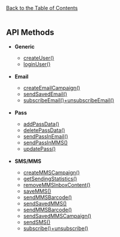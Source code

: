 <html>
    <head></head> 
    <body>
        <a href="/1.3/README.md">Back to the Table of Contents</a><br/><br/>
        <h2>API Methods</h2>
        <ul>
	    <li><b>Generic</b></li>
            <ul>
              <li><a href="createUser().md">createUser()</a></li>
              <li><a href="loginUser().md">loginUser()</a></li>
            </ul><br/>
            <li><b>Email</b></li>
            <ul>
             <li><a href="createEmailCampaign().md">createEmailCampaign()</a></li>
             <li><a href="sendSavedEmail().md">sendSavedEmail()</a></li>
             <li><a href="subscribeEmail()+unsubscribeEmail().md">subscribeEmail()+unsubscribeEmail()</a></li>
	    </ul><br/>
            <li><b>Pass</b></li>
            <ul>
             <li><a href="addPassData().md">addPassData()</a></li>
             <li><a href="deletePassData().md">deletePassData()</a></li>
             <li><a href="sendPassInEmail().md">sendPassInEmail()</a></li>
             <li><a href="sendPassInMMS().md">sendPassInMMS()</a></li>
             <li><a href="updatePass().md">updatePass()</a></li>
            </ul><br/>
            <li><b>SMS/MMS</b></li>
            <ul>
             <li><a href="createMMSCampaign().md">createMMSCampaign()</a></li>
             <li><a href="getSendingStatistics().md">getSendingStatistics()</a></li>
             <li><a href="removeMMSInboxContent().md">removeMMSInboxContent()</a></li>
             <li><a href="saveMMS().md">saveMMS()</a></li>
             <li><a href="sendMMSBarcode().md">sendMMSBarcode()</a></li>
             <li><a href="sendSavedMMS().md">sendSavedMMS()</a></li>
             <li><a href="sendMMSBarcode().md">sendMMSBarcode()</a></li>
             <li><a href="sendSavedMMSCampaign().md">sendSavedMMSCampaign()</a></li>
             <li><a href="sendSMS().md">sendSMS()</a></li>
             <li><a href="subscribe()+unsubscribe().md">subscribe()+unsubscribe()</a></li>
            </ul><br/>
        </ul>
    </body>
</html>
